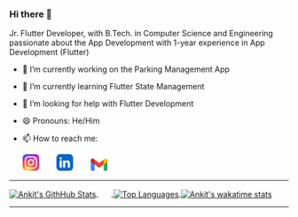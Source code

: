 ### Hi there 👋
Jr. Flutter Developer, with B.Tech. in Computer Science and Engineering passionate about the App Development with 1-year experience in App Development (Flutter)

- 🔭 I’m currently working on the Parking Management App
- 🌱 I’m currently learning Flutter State Management
- 🤔 I’m looking for help with Flutter Development
- 😄 Pronouns: He/Him
- 📫 How to reach me: 

     [<img src="insta.png" width="30">](https://www.instagram.com/s.ankit1140/) &nbsp;&nbsp;&nbsp;&nbsp;&nbsp;&nbsp;
     [<img src="linkedin.png" width="30">](https://www.linkedin.com/in/ankit-singh-012929169/) &nbsp;&nbsp;&nbsp;&nbsp;&nbsp;&nbsp;
     [<img src="gmail.png" width="30">](mailto:s.ankit1140@gmail.com)

<hr>

<a href= "https://github-readme-stats.vercel.app/api?username=nitrotechie&theme=tokyonight"> 
     <img align = "center" src = "https://github-readme-stats.vercel.app/api?username=nitrotechie&theme=tokyonight", alt = "Ankit's GithHub Stats"/>
</a>&nbsp;&nbsp;&nbsp;&nbsp;&nbsp;&nbsp;<a href= "https://github-readme-stats.vercel.app/api/top-langs/?username=nitrotechie&layout=compact&theme=tokyonight"> 
     <img align = "center" src = "https://github-readme-stats.vercel.app/api/top-langs/?username=nitrotechie&layout=compact&theme=tokyonight", alt = "Top Languages"/>
</a>
<a href= "https://github-readme-stats.vercel.app/api/wakatime?username=nitrotechie1140&range=last_7_days&theme=tokyonight"> 
     <img align = "center" src = "https://github-readme-stats.vercel.app/api/wakatime?username=nitrotechie1140&range=last_7_days&theme=tokyonight", alt = "Ankit's wakatime stats"/>
</a>

<hr>
